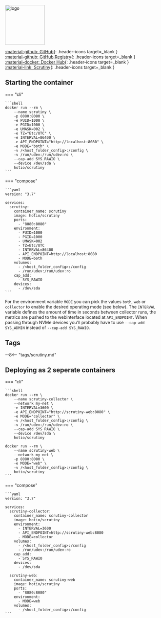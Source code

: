 <img src="https://hotio.dev/img/scrutiny.png" alt="logo" height="130" width="130">

[:material-github: GitHub](https://github.com/hotio/scrutiny){: .header-icons target=_blank }  
[:material-github: GitHub Registry](https://github.com/orgs/hotio/packages/container/package/scrutiny){: .header-icons target=_blank }  
[:material-docker: Docker Hub](https://hub.docker.com/r/hotio/scrutiny){: .header-icons target=_blank }  
[:material-link: Scrutiny](https://github.com/analogj/scrutiny){: .header-icons target=_blank }  

## Starting the container

=== "cli"

    ```shell
    docker run --rm \
        --name scrutiny \
        -p 8080:8080 \
        -e PUID=1000 \
        -e PGID=1000 \
        -e UMASK=002 \
        -e TZ="Etc/UTC" \
        -e INTERVAL=86400 \
        -e API_ENDPOINT="http://localhost:8080" \
        -e MODE="both" \
        -v /<host_folder_config>:/config \
        -v /run/udev:/run/udev:ro \
        --cap-add SYS_RAWIO \
        --device /dev/sda \
        hotio/scrutiny
    ```

=== "compose"

    ```yaml
    version: "3.7"

    services:
      scrutiny:
        container_name: scrutiny
        image: hotio/scrutiny
        ports:
          - "8080:8080"
        environment:
          - PUID=1000
          - PGID=1000
          - UMASK=002
          - TZ=Etc/UTC
          - INTERVAL=86400
          - API_ENDPOINT=http://localhost:8080
          - MODE=both
        volumes:
          - /<host_folder_config>:/config
          - /run/udev:/run/udev:ro
        cap_add:
          - SYS_RAWIO
        devices:
          - /dev/sda
    ```

For the environment variable `MODE` you can pick the values `both`, `web` or `collector` to enable the desired operating mode (see below). The `INTERVAL` variable defines the amount of time in seconds between collector runs, the metrics are pushed to the webinterface located at `API_ENDPOINT`. When passing through NVMe devices you'll probably have to use `--cap-add SYS_ADMIN` instead of `--cap-add SYS_RAWIO`.

## Tags

--8<-- "tags/scrutiny.md"

## Deploying as 2 seperate containers

=== "cli"

    ```shell
    docker run --rm \
        --name scrutiny-collector \
        --network my-net \
        -e INTERVAL=3600 \
        -e API_ENDPOINT="http://scrutiny-web:8080" \
        -e MODE="collector" \
        -v /<host_folder_config>:/config \
        -v /run/udev:/run/udev:ro \
        --cap-add SYS_RAWIO \
        --device /dev/sda \
        hotio/scrutiny

    docker run --rm \
        --name scrutiny-web \
        --network my-net \
        -p 8080:8080 \
        -e MODE="web" \
        -v /<host_folder_config>:/config \
        hotio/scrutiny
    ```

=== "compose"

    ```yaml
    version: "3.7"

    services:
      scrutiny-collector:
        container_name: scrutiny-collector
        image: hotio/scrutiny
        environment:
          - INTERVAL=3600
          - API_ENDPOINT=http://scrutiny-web:8080
          - MODE=collector
        volumes:
          - /<host_folder_config>:/config
          - /run/udev:/run/udev:ro
        cap_add:
          - SYS_RAWIO
        devices:
          - /dev/sda

      scrutiny-web:
        container_name: scrutiny-web
        image: hotio/scrutiny
        ports:
          - "8080:8080"
        environment:
          - MODE=web
        volumes:
          - /<host_folder_config>:/config
    ```
